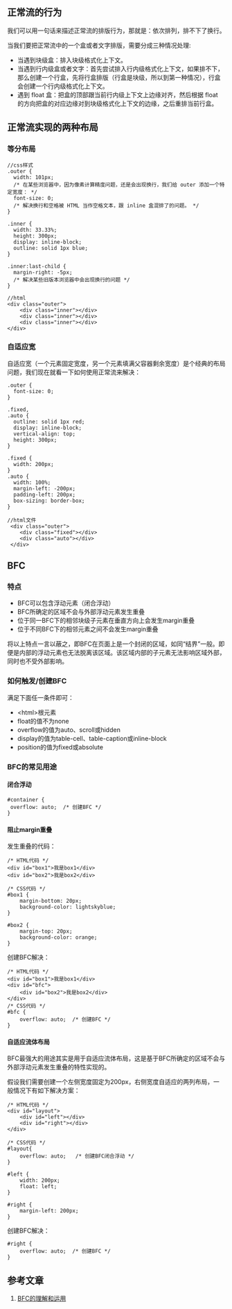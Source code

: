 ## 正常流的行为
我们可以用一句话来描述正常流的排版行为，那就是：依次排列，排不下了换行。

当我们要把正常流中的一个盒或者文字排版，需要分成三种情况处理:

- 当遇到块级盒：排入块级格式化上下文。
- 当遇到行内级盒或者文字：首先尝试排入行内级格式化上下文，如果排不下，那么创建一个行盒，先将行盒排版（行盒是块级，所以到第一种情况），行盒会创建一个行内级格式化上下文。
- 遇到 float 盒：把盒的顶部跟当前行内级上下文上边缘对齐，然后根据 float 的方向把盒的对应边缘对到块级格式化上下文的边缘，之后重排当前行盒。


## 正常流实现的两种布局

### 等分布局
    
	//css样式
    .outer {
      width: 101px;
      /* 在某些浏览器中，因为像素计算精度问题，还是会出现换行，我们给 outer 添加一个特定宽度： */
      font-size: 0;
      /* 解决换行和空格被 HTML 当作空格文本，跟 inline 盒混排了的问题。 */
    }

    .inner {
      width: 33.33%;
      height: 300px;
      display: inline-block;
      outline: solid 1px blue;
    }

    .inner:last-child {
      margin-right: -5px;
      /* 解决某些旧版本浏览器中会出现换行的问题 */
    }
     
    //html
    <div class="outer">
	    <div class="inner"></div>
	    <div class="inner"></div>
	    <div class="inner"></div>
    </div>

### 自适应宽
自适应宽（一个元素固定宽度，另一个元素填满父容器剩余宽度）是个经典的布局问题，我们现在就看一下如何使用正常流来解决：

    .outer {
      font-size: 0;
    }

    .fixed,
    .auto {
      outline: solid 1px red;
      display: inline-block;
      vertical-align: top;
      height: 300px;
    }

    .fixed {
      width: 200px;
    }
    .auto {
      width: 100%;
      margin-left: -200px;
      padding-left: 200px;
      box-sizing: border-box;
    }

    //html文件
	 <div class="outer">
	    <div class="fixed"></div>
	    <div class="auto"></div>
	 </div>
## BFC
### 特点

- BFC可以包含浮动元素（闭合浮动）
- BFC所确定的区域不会与外部浮动元素发生重叠
- 位于同一BFC下的相邻块级子元素在垂直方向上会发生margin重叠
- 位于不同BFC下的相邻元素之间不会发生margin重叠

将以上特点一言以蔽之，即BFC在页面上是一个封闭的区域，如同“结界”一般。即便是内部的浮动元素也无法脱离该区域。该区域内部的子元素无法影响区域外部，同时也不受外部影响。

### 如何触发/创建BFC
满足下面任一条件即可：

- <html\>根元素
- float的值不为none
- overflow的值为auto、scroll或hidden
- display的值为table-cell、table-caption或inline-block
- position的值为fixed或absolute

### BFC的常见用途

#### 闭合浮动

	#container {
	 overflow: auto;  /* 创建BFC */
	}
#### 阻止margin重叠

发生重叠的代码：

	/* HTML代码 */
	<div id="box1">我是box1</div>
	<div id="box2">我是box2</div>
	
	/* CSS代码 */
	#box1 {
	    margin-bottom: 20px;
	    background-color: lightskyblue;
	}
	
	#box2 {
	    margin-top: 20px;
	    background-color: orange;
	}
创建BFC解决：

	/* HTML代码 */
	<div id="box1">我是box1</div>
	<div id="bfc">
	    <div id="box2">我是box2</div>
	</div>
	/* CSS代码 */
	#bfc {
	    overflow: auto;  /* 创建BFC */
	}
#### 自适应流体布局

BFC最强大的用途其实是用于自适应流体布局，这是基于BFC所确定的区域不会与外部浮动元素发生重叠的特性实现的。  

假设我们需要创建一个左侧宽度固定为200px，右侧宽度自适应的两列布局，一般情况下有如下解决方案：

	/* HTML代码 */
	<div id="layout">
	    <div id="left"></div>
	    <div id="right"></div>
	</div>
	
	/* CSS代码 */
	#layout{
	    overflow: auto;   /* 创建BFC闭合浮动 */ 
	}
	
	#left {
	    width: 200px;
	    float: left;
	}
	
	#right {
	    margin-left: 200px;
	}
创建BFC解决：

	#right {
	    overflow: auto;  /* 创建BFC */
	}

## 参考文章
1. [BFC的理解和运用](https://www.jianshu.com/p/4ed27e9ea441)